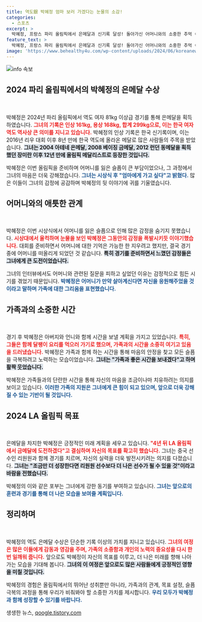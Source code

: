 ```yaml
---
title: 역도銀 박혜정 엄마 보러 가겠다는 눈물의 소감!
categories:
  - 스포츠
excerpt: >
  박혜정, 프랑스 파리 올림픽에서 은메달과 신기록 달성! 돌아가신 어머니와의 소중한 추억 속에 눈물의 순간을 가지며, 4년 뒤 LA 올림픽 금메달을 향한 열망을 전했다.
feature_text: >
  박혜정, 프랑스 파리 올림픽에서 은메달과 신기록 달성! 돌아가신 어머니와의 소중한 추억 속에 눈물의 순간을 가지며, 4년 뒤 LA 올림픽 금메달을 향한 열망을 전했다.
image: 'https://www.behealthy4u.com/wp-content/uploads/2024/06/koreanews.jpg'
---
```


<p><img src="https://www.behealthy4u.com/wp-content/uploads/2024/06/koreanews.jpg" alt="info 속보" /></p>

<h2 data-ke-size="size26">2024 파리 올림픽에서의 박혜정의 은메달 수상</h2>

<p data-ke-size="size16">&nbsp;</p>

<p>박혜정은 2024년 파리 올림픽에서 역도 여자 81kg 이상급 경기를 통해 은메달을 획득하였습니다. <b><span style="color: #ee2323;">그녀의 기록은 인상 161kg, 용상 168kg, 합계 299kg으로, 이는 한국 여자 역도 역사상 큰 의미를 지니고 있습니다.</span></b> 박혜정의 인상 기록은 한국 신기록이며, 이는 2016년 리우 대회 이후 8년 만에 한국 역도에 올라온 메달로 많은 사람들의 주목을 받았습니다. <b><span style="background-color: #21538527;">그녀는 2004 아테네 은메달, 2008 베이징 금메달, 2012 런던 동메달을 획득했던 장미란 이후 12년 만에 올림픽 메달리스트로 등장한 것입니다.</span></b> </p>

<p>박혜정은 이번 올림픽을 준비하며 어머니를 잃은 슬픔이 큰 부담이었으나, 그 과정에서 그녀의 마음은 더욱 강해졌습니다. <b><span style="color: #1a5490;">그녀는 시상식 후 "엄마에게 가고 싶다"고 밝혔다.</span></b> 많은 이들이 그녀의 감정에 공감하며 박혜정의 뒷 이야기에 귀를 기울였습니다.</p>

<h2 data-ke-size="size26">어머니와의 애틋한 관계</h2>

<p data-ke-size="size16">&nbsp;</p>

<p>박혜정은 이번 시상식에서 어머니를 잃은 슬픔으로 인해 많은 감정을 숨기지 못했습니다. <b><span style="color: #ee2323;">시상대에서 울컥하며 눈물을 보인 박혜정은 그동안의 감정을 폭발시키듯 이야기했습니다.</span></b> 대회를 준비하면서 어머니에 대한 기억은 가능한 한 지우려고 했지만, 결국 경기 중에 어머니를 떠올리게 되었던 것 같습니다. <b><span style="background-color: #21538527;">특히 경기를 준비하면서 느꼈던 감정들은 그녀에게 큰 도전이었습니다.</span></b></p>

<p>그녀의 인터뷰에서도 어머니와 관련된 질문을 피하고 싶었던 이유는 감정적으로 힘든 시기를 겪었기 때문입니다. <b><span style="color: #1a5490;">박혜정은 어머니가 만약 살아계신다면 자신을 응원해주었을 것이라고 말하며 가족에 대한 그리움을 표현했습니다.</span></b>  </p>

<h2 data-ke-size="size26">가족과의 소중한 시간</h2>

<p data-ke-size="size16">&nbsp;</p>

<p>경기 후 박혜정은 아버지와 언니와 함께 시간을 보낼 계획을 가지고 있었습니다. <b><span style="color: #ee2323;">특히, 그들은 함께 달팽이 요리를 먹으러 가기로 했으며, 가족과의 시간을 소중히 여기고 있음을 드러냈습니다.</span></b> 박혜정은 가족과 함께 하는 시간을 통해 마음의 안정을 찾고 모든 슬픔을 극복하려고 노력하는 모습이었습니다. <b><span style="background-color: #21538527;">그녀는 "가족과 좋은 시간을 보내겠다"고 하며 활짝 웃었습니다.</span></b></p>

<p>박혜정은 가족들과의 단란한 시간을 통해 자신의 마음을 조금이나마 치유하려는 의지를 보이고 있습니다. <b><span style="color: #1a5490;">이러한 가족의 지원은 그녀에게 큰 힘이 되고 있으며, 앞으로 더욱 강해질 수 있는 기반이 될 것입니다.</span></b> </p>

<h2 data-ke-size="size26">2024 LA 올림픽 목표</h2>

<p data-ke-size="size16">&nbsp;</p>

<p>은메달을 차지한 박혜정은 긍정적인 미래 계획을 세우고 있습니다. <b><span style="color: #ee2323;">"4년 뒤 LA 올림픽에서 금메달에 도전하겠다"고 결심하며 자신의 목표를 확고히 했습니다.</span></b> 그녀는 중국 선수인 리원원과 함께 경기를 치르며, 자신의 실력을 더욱 발전시키려는 의지를 다졌습니다. <b><span style="background-color: #21538527;">그녀는 "조금만 더 성장한다면 리원원 선수보다 더 나은 선수가 될 수 있을 것"이라고 바람을 전했습니다.</span></b></p>

<p>박혜정의 이와 같은 포부는 그녀에게 강한 동기를 부여하고 있습니다. <b><span style="color: #1a5490;">그녀는 앞으로의 훈련과 경기를 통해 더 나은 모습을 보여줄 계획입니다.</span></b> </p>

<h2 data-ke-size="size26">정리하며</h2>

<p data-ke-size="size16">&nbsp;</p>

<p>박혜정의 역도 은메달 수상은 단순한 기록 이상의 가치를 지니고 있습니다. <b><span style="color: #ee2323;">그녀의 여정은 많은 이들에게 감동과 영감을 주며, 가족의 소중함과 개인의 노력의 중요성을 다시 한번 일깨워 줍니다.</span></b> 앞으로도 박혜정이 자신의 목표를 이루고, 더 나은 미래를 향해 나아가는 모습을 기대해 봅니다. <b><span style="background-color: #21538527;">그녀의 이 여정은 앞으로도 많은 사람들에게 긍정적인 영향을 미칠 것입니다.</span></b> </p>

<p>박혜정의 경험은 올림픽에서의 뛰어난 성취뿐만 아니라, 가족과의 관계, 목표 설정, 슬픔 극복의 과정을 통해 우리가 비춰봐야 할 소중한 가치를 제시합니다. <b><span style="color: #1a5490;">우리 모두가 박혜정과 함께 성장할 수 있기를 바랍니다.</span></b></p>

<p data-ke-size="size16"></p>
생생한 뉴스, <a href="https://qoogle.tistory.com" rel="dofollow">qoogle.tistory.com</a>


